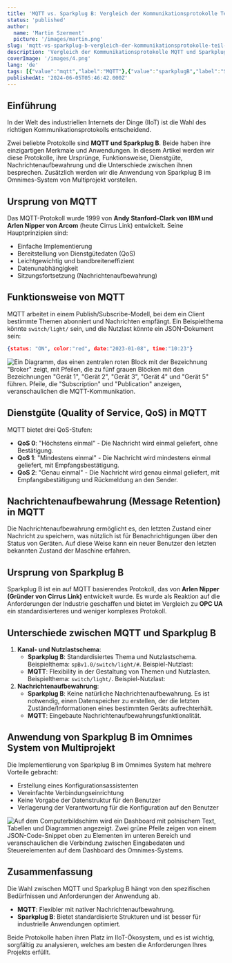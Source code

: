 ```yaml
---
title: 'MQTT vs. Sparkplug B: Vergleich der Kommunikationsprotokolle Teil I'
status: 'published'
author:
  name: 'Martin Szerment'
  picture: '/images/martin.png'
slug: 'mqtt-vs-sparkplug-b-vergleich-der-kommunikationsprotokolle-teil-i'
description: 'Vergleich der Kommunikationsprotokolle MQTT und Sparkplug B im Kontext des industriellen Internets der Dinge (IIoT). Erfahren Sie mehr über ihre Vorteile, Unterschiede, die Dienstgüte (QoS) und die Nachrichtenaufbewahrung. Entdecken Sie, welches Protokoll die Anforderungen Ihres IoT-Projekts besser erfüllt.'
coverImage: '/images/4.png'
lang: 'de'
tags: [{"value":"mqtt","label":"MQTT"},{"value":"sparkplugB","label":"Sparkplug B"},{"value":"qoS","label":"QoS"},{"value":"iIoT","label":"IIoT"},{"value":"omnimes","label":"Omnimes"},{"value":"industry40","label":"Industry 4.0"},{"label":"Kommunikationsprotokoll","value":"kommunikationsprotokoll"},{"label":"IoT-Kommunikation","value":"ioTKommunikation"},{"label":"Kommunikationsstandards","value":"kommunikationsstandards"}]
publishedAt: '2024-06-05T05:46:42.000Z'
---
```


## **Einführung**

In der Welt des industriellen Internets der Dinge (IIoT) ist die Wahl des richtigen Kommunikationsprotokolls entscheidend.

Zwei beliebte Protokolle sind **MQTT und Sparkplug B**. Beide haben ihre einzigartigen Merkmale und Anwendungen. In diesem Artikel werden wir diese Protokolle, ihre Ursprünge, Funktionsweise, Dienstgüte, Nachrichtenaufbewahrung und die Unterschiede zwischen ihnen besprechen. Zusätzlich werden wir die Anwendung von Sparkplug B im Omnimes-System von Multiprojekt vorstellen.

## **Ursprung von MQTT**

Das MQTT-Protokoll wurde 1999 von **Andy Stanford-Clark von IBM und Arlen Nipper von Arcom** (heute Cirrus Link) entwickelt. Seine Hauptprinzipien sind:

- Einfache Implementierung
- Bereitstellung von Dienstgütedaten (QoS)
- Leichtgewichtig und bandbreiteneffizient
- Datenunabhängigkeit
- Sitzungsfortsetzung (Nachrichtenaufbewahrung)

## **Funktionsweise von MQTT**

MQTT arbeitet in einem Publish/Subscribe-Modell, bei dem ein Client bestimmte Themen abonniert und Nachrichten empfängt. Ein Beispielthema könnte `switch/light/` sein, und die Nutzlast könnte ein JSON-Dokument sein: 

```json
{status: "ON", color:"red", date:"2023-01-08", time:"10:23"}
```

![Ein Diagramm, das einen zentralen roten Block mit der Bezeichnung "Broker" zeigt, mit Pfeilen, die zu fünf grauen Blöcken mit den Bezeichnungen "Gerät 1", "Gerät 2", "Gerät 3", "Gerät 4" und "Gerät 5" führen. Pfeile, die "Subscription" und "Publication" anzeigen, veranschaulichen die MQTT-Kommunikation.](/images/publikacja-EyOD.png)

## **Dienstgüte (Quality of Service, QoS) in MQTT**

MQTT bietet drei QoS-Stufen:

- **QoS 0**: "Höchstens einmal" - Die Nachricht wird einmal geliefert, ohne Bestätigung.
- **QoS 1**: "Mindestens einmal" - Die Nachricht wird mindestens einmal geliefert, mit Empfangsbestätigung.
- **QoS 2**: "Genau einmal" - Die Nachricht wird genau einmal geliefert, mit Empfangsbestätigung und Rückmeldung an den Sender.

## **Nachrichtenaufbewahrung (Message Retention) in MQTT**

Die Nachrichtenaufbewahrung ermöglicht es, den letzten Zustand einer Nachricht zu speichern, was nützlich ist für Benachrichtigungen über den Status von Geräten. Auf diese Weise kann ein neuer Benutzer den letzten bekannten Zustand der Maschine erfahren.

## **Ursprung von Sparkplug B**

Sparkplug B ist ein auf MQTT basierendes Protokoll, das von **Arlen Nipper (Gründer von Cirrus Link)** entwickelt wurde. Es wurde als Reaktion auf die Anforderungen der Industrie geschaffen und bietet im Vergleich zu **OPC UA** ein standardisierteres und weniger komplexes Protokoll.

## **Unterschiede zwischen MQTT und Sparkplug B**

1. **Kanal- und Nutzlastschema**:
   - **Sparkplug B**: Standardisiertes Thema und Nutzlastschema. Beispielthema: `spBv1.0/switch/light/#`. Beispiel-Nutzlast:
   - **MQTT**: Flexibility in der Gestaltung von Themen und Nutzlasten. Beispielthema: `switch/light/`. Beispiel-Nutzlast:
2. **Nachrichtenaufbewahrung**:
   - **Sparkplug B**: Keine natürliche Nachrichtenaufbewahrung. Es ist notwendig, einen Datenspeicher zu erstellen, der die letzten Zustände/Informationen eines bestimmten Geräts aufrechterhält.
   - **MQTT**: Eingebaute Nachrichtenaufbewahrungsfunktionalität.

## **Anwendung von Sparkplug B im Omnimes System von Multiprojekt**

Die Implementierung von Sparkplug B im Omnimes System hat mehrere Vorteile gebracht:

- Erstellung eines Konfigurationsassistenten
- Vereinfachte Verbindungseinrichtung
- Keine Vorgabe der Datenstruktur für den Benutzer
- Verlagerung der Verantwortung für die Konfiguration auf den Benutzer

![Auf dem Computerbildschirm wird ein Dashboard mit polnischem Text, Tabellen und Diagrammen angezeigt. Zwei grüne Pfeile zeigen von einem JSON-Code-Snippet oben zu Elementen im unteren Bereich und veranschaulichen die Verbindung zwischen Eingabedaten und Steuerelementen auf dem Dashboard des Omnimes-Systems.](/images/image-uyot-YwNT.png)

## **Zusammenfassung**

Die Wahl zwischen MQTT und Sparkplug B hängt von den spezifischen Bedürfnissen und Anforderungen der Anwendung ab.

- **MQTT**: Flexibler mit nativer Nachrichtenaufbewahrung.
- **Sparkplug B**: Bietet standardisierte Strukturen und ist besser für industrielle Anwendungen optimiert.

Beide Protokolle haben ihren Platz im IIoT-Ökosystem, und es ist wichtig, sorgfältig zu analysieren, welches am besten die Anforderungen Ihres Projekts erfüllt.
